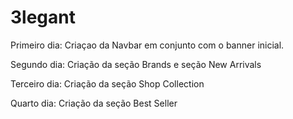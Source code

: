 # 3legant

Primeiro dia: Criaçao da Navbar em conjunto com o banner inicial.

Segundo dia: Criação da seção Brands e seção New Arrivals

Terceiro dia: Criação da seção Shop Collection

Quarto dia: Criação da seção Best Seller